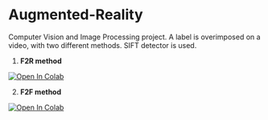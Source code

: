 # Augmented-Reality
Computer Vision and Image Processing project. A label is overimposed on a video, with two different methods. SIFT detector is used.


1. **F2R method**

[![Open In Colab](https://colab.research.google.com/assets/colab-badge.svg)](https://colab.research.google.com/drive/1ZD_a8uxjsh4TGymP5mrJ3MxTmxuiJYOk?usp=sharing)
  
2. **F2F method**

[![Open In Colab](https://colab.research.google.com/assets/colab-badge.svg)](https://colab.research.google.com/drive/1RGYtuFpIopyCx1y-1sidFPCJKJw1N3Vw?usp=sharing) 
